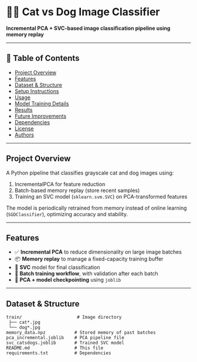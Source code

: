# 🐶🐱 Cat vs Dog Image Classifier

**Incremental PCA + SVC-based image classification pipeline using memory replay**

---

## 📌 Table of Contents

- [Project Overview](#project-overview)  
- [Features](#features)  
- [Dataset & Structure](#dataset--structure)  
- [Setup Instructions](#setup-instructions)  
- [Usage](#usage)  
- [Model Training Details](#model-training-details)  
- [Results](#results)  
- [Future Improvements](#future-improvements)  
- [Dependencies](#dependencies)  
- [License](#license)  
- [Authors](#authors)

---

## Project Overview

A Python pipeline that classifies grayscale cat and dog images using:

1. IncrementalPCA for feature reduction  
2. Batch-based memory replay (store recent samples)  
3. Training an SVC model (`sklearn.svm.SVC`) on PCA-transformed features  

The model is periodically retrained from memory instead of online learning (`SGDClassifier`), optimizing accuracy and stability.

---

## Features

- ✅ **Incremental PCA** to reduce dimensionality on large image batches  
- 📦 **Memory replay** to manage a fixed-capacity training buffer  
- 🐍 **SVC** model for final classification  
- 🔄 **Batch training workflow**, with validation after each batch  
- 💾 **PCA + model checkpointing** using `joblib`

---

## Dataset & Structure

```text
train/                     # Image directory
 ├── cat*.jpg
 └── dog*.jpg
memory_data.npz           # Stored memory of past batches
pca_incremental.joblib    # PCA pipeline file
svc_catsdogs.joblib       # Trained SVC model
README.md                 # This file
requirements.txt          # Dependencies
